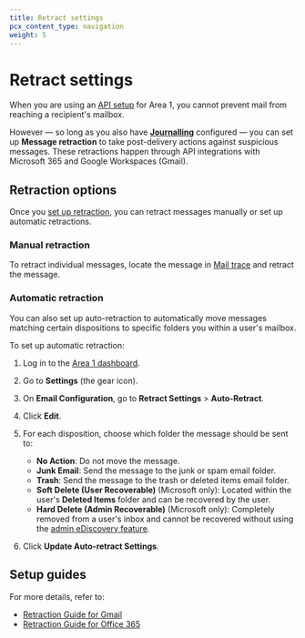 ```yaml
---
title: Retract settings
pcx_content_type: navigation
weight: 5
---
```


# Retract settings

When you are using an [API setup](/email-security/deployment/api/) for Area 1, you cannot prevent mail from reaching a recipient's mailbox.

However — so long as you also have [**Journalling**](/email-security/deployment/api/setup/#journalling-setup) configured — you can set up **Message retraction** to take post-delivery actions against suspicious messages. These retractions happen through API integrations with Microsoft 365 and Google Workspaces (Gmail).

## Retraction options

Once you [set up retraction](#setup-guides), you can retract messages manually or set up automatic retractions.

### Manual retraction

To retract individual messages, locate the message in [Mail trace](/email-security/reporting/mailtrace/) and retract the message.

### Automatic retraction

You can also set up auto-retraction to automatically move messages matching certain dispositions to specific folders you within a user's mailbox.

To set up automatic retraction:

1. Log in to the [Area 1 dashboard](https://horizon.area1security.com/).
2. Go to **Settings** (the gear icon).
3. On **Email Configuration**, go to **Retract Settings** > **Auto-Retract**.
4. Click **Edit**.
5. For each disposition, choose which folder the message should be sent to:

   - **No Action**: Do not move the message.
   - **Junk Email**: Send the message to the junk or spam email folder.
   - **Trash**: Send the message to the trash or deleted items email folder.
   - **Soft Delete (User Recoverable)** (Microsoft only): Located within the user's **Deleted Items** folder and can be recovered by the user.
   - **Hard Delete (Admin Recoverable)** (Microsoft only): Completely removed from a user's inbox and cannot be recovered without using the [admin eDiscovery feature](https://docs.microsoft.com/en-us/microsoft-365/compliance/ediscovery?view=o365-worldwide&viewFallbackFrom=o365-worl).

6. Click **Update Auto-retract Settings**.

## Setup guides

For more details, refer to:

- [Retraction Guide for Gmail](/email-security/static/Gmail-Message-Retraction.pdf)
- [Retraction Guide for Office 365](/email-security/static/O365-Message-Retraction.pdf)
